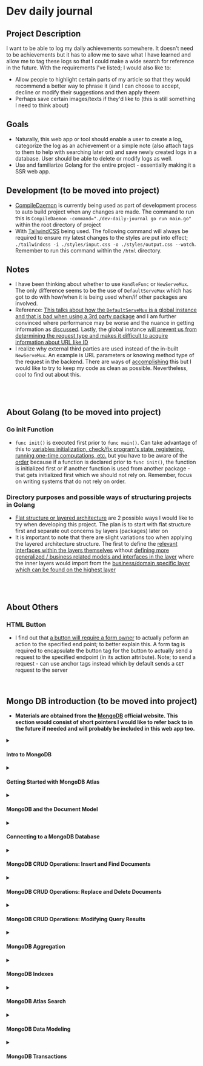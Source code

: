 # Dev daily journal
## Project Description
I want to be able to log my daily achievements somewhere. It doesn't need to be achievements but it has to allow me to save what I have learned and allow me to tag these logs so that I could make a wide search for reference in the future. With the requirements I've listed; I would also like to:
- Allow people to highlight certain parts of my article so that they would recommend a better way to phrase it (and I can choose to accept, decline or modify their suggestions and then apply theem
- Perhaps save certain images/texts if they'd like to (this is still something I need to think about)

## Goals
- Naturally, this web app or tool should enable a user to create a log, categorize the log as an achievement or a simple note (also attach tags to them to help with searching later on) and save newly created logs in a database. User should be able to delete or modify logs as well.
- Use and familiarize Golang for the entire project - essentially making it a SSR web app.

## Development (to be moved into project)
- [CompileDaemon](https://github.com/githubnemo/CompileDaemon) is currently being used as part of development process to auto build project when any changes are made. The command to run this is `CompileDaemon -command="./dev-daily-journal go run main.go"` within the root directory of project
- With [TailwindCSS](https://tailwindcss.com/) being used. The following command will always be required to ensure my latest changes to the styles are put into effect; `./tailwindcss -i ./styles/input.css -o ./styles/output.css --watch`. Remember to run this command within the `/html` directory. 

## Notes
- I have been thinking about whether to use `HandleFunc` or `NewServeMux`. The only difference seems to be the use of `DefaultServeMux` which has got to do with how/when it is being used when/if other packages are involved.
- Reference: [This talks about how the `DefaultServeMux` is a global instance and that is bad when using a 3rd party package](https://stackoverflow.com/questions/54678816/using-handlefunc-on-http-vs-mux) and I am further convinced where performance may be worse and the nuance in getting information as [discussed](https://stackoverflow.com/questions/30063442/when-to-use-golangs-default-mux-versus-doing-your-own). Lastly, the global instance [will prevent us from determining the request type and makes it difficult to acquire information about URL like ID](https://perennialsky.medium.com/understand-handle-handler-and-handlefunc-in-go-e2c3c9ecef03)
- I realize why external third parties are used instead of the in-built `NewServeMux`. An example is URL parameters or knowing method type of the request in the backend. There are ways of [accomplishing](https://stackoverflow.com/questions/29211241/go-url-parameters-mapping) this but I would like to try to keep my code as clean as possible. Nevertheless, cool to find out about this.

<br/><br/>

## About Golang (to be moved into project)
### Go init Function
- `func init()` is executed first prior to `func main()`. Can take advantage of this to [variables initialization, check/fix program's state, registering, running one-time computations, etc.](https://medium.com/golangspec/init-functions-in-go-eac191b3860a) but you have to be aware of the [order](https://tutorialedge.net/golang/the-go-init-function/) because if a function is declared prior to `func init()`, the function is initialized first or if another function is used from another package - that gets initialized first which we should not rely on. Remember, focus on writing systems that do not rely on order.

### Directory purposes and possible ways of structuring projects in Golang
- [Flat structure or layered architecture](https://blog.logrocket.com/flat-structure-vs-layered-architecture-structuring-your-go-app/) are 2 possible ways I would like to try when developing this project. The plan is to start with flat structure first and separate out concerns by layers (packages) later on
- It is important to note that there are slight variations too when applying the layered architecture structure. The first to define the [relevant interfaces within the layers themselves](https://dev.to/codypotter/layered-architectures-in-go-3cg8) without [defining more generalized / business related models and interfaces in the layer](https://www.gobeyond.dev/packages-as-layers/) where the inner layers would import from the [business/domain specific layer which can be found on the highest layer](https://github.com/benbjohnson/wtf)

<br/><br/>

## About Others
### HTML Button
- I find out that [a button will require a form owner](https://developer.mozilla.org/en-US/docs/Web/HTML/Element/button) to actually peform an action to the specified end point; to better explain this. A form tag is required to encapsulate the button tag for the button to actually send a request to the specified endpoint (in its action attribute). Note; to send a request - can use anchor tags instead which by default sends a `GET` request to the server

<br/><b/>

## Mongo DB introduction (to be moved into project)
- Materials are obtained from the [MongoDB](https://learn.mongodb.com/learning-paths/introduction-to-mongodb) official website. This section would consist of short pointers I would like to refer back to in the future if needed and will probably be included in this web app too.

<details><summary><h4>Intro to MongoDB</h4></summary>
<ul>
  <li>Notable keywords; CRUD with MongoDB, search experience, aggregation, indexing, data modeling and transactions</li>
  <li>All exercises are done via IDE on MongoDB course (which is connected to an Atlas cluster)</li>
</ul>
</details>

<details><summary><h4>Getting Started with MongoDB Atlas</h4></summary>
  <ol>
    <li><details><summary><h4>Introduction to MongoDB - Developer Data Platform</h4></summary>
      <ul>
        <li>Database as a serivce (DBaaS) - do not need to configure or manage database but Atlas would do this for us</li>
        <li>Replica Set: data is stored in more than one server (a group of server that holds data). Redundancy and availability</li>
        <li>Type of instances: Clusters (Shared & Dedicated) - serveral mongo servers working  together</li>
        <li>Type of instances: Serverless - charge based on usage and will scale depending  on needs</li>
        <li>Has data API, graphQL API and triggers to enable event driven architecture</li>
      </ul>
    </details></li>
    <li><details>
    <summary><h4>Creating and deploying at Atlas cluster</h4></summary>
      <ul>
        <li>Organizations - define and manager userss and teams</li>
        <li>Projects - create separate projects for development, testing and production</li>
        <li>Add database user for SSH purposes</li>
        <li>Remember add own IP address (or any other) so that MongoDB Atlas doesn't block as it blocks everything but anything within Atlas themselves</li>
        <li>Data explorer can be used to visualize existing data in clusters</li>
      </ul>
    </details></li>
  </ol>
</details>

<details><summary><h4>MongoDB and the Document Model</h4></summary>
  <ol>
    <li><details><summary><h4>MongoDB database</h4></summary>
      <ul>
        <li>MongoDB stored as documents similar to JSON - able to use one format for any applicaitons</li>
        <li>Document - basic unit of data in MongoDB</li>
        <li>Collection - set of documents (structure may not be the same within collection since a document has flexible schema)</li>
        <li>Database - set of collections</li>
        <li>Atlas offers full text search and data visualization</li>
     </ul>
    </details></li>
    <li><details><summary><h4>MongoDB Document Model</h4></summary>
      <ul>
        <li>Documents displayed in JSON and stored in BSON (extension of JSON but in binary which supports multiple different data types) on database.</li>
        <li>Every document requires <code>_id</code> field, if document doesn't have one - MongoDB auto generates ObjectId to represent <code>_id</code> field</li>
        <li>Collections can have different documents schemas in it (because schema is flexbile as it supports polymorphic documents).</li>
        <li>To have more control over database, can have optional schema validation in placed. This can be used to constraint structure of documents.</li> 
       </ul>
    </details></li>
    <li><details><summary><h4>Managing Databases, Collections, and Documents in Atlas Data Explorer</h4></summary>
      <ul>
        <li>Atlas Data Explorer - can create collections or databases and insert documents into databases as required</li>
        <li>Atlas UI - useful for testing purposes</li>
       </ul>
    </details></li>
  </ol>
</details>

<details><summary><h4>Connecting to a MongoDB Database</h4></summary>
  <ol>
    <li><details><summary><h4>Using MongoDB connection strings</h4></summary>
      <ul>
        <li>Connection strings allows us to connect to cluster and work with data. It describes host that we will be using and the options for connecting to MongoDB database</li>
        <li>Connecting string can be used to connect from mongo shell, mongo compass or to any other app</li>
        <li>There exists two formats of connecting string - standard format and DNS seed list format</li>
        <li>Standard format used to connect to standalone clusters, replica sets or sharded clusters</li>
        <li>DNS seed list format provides a DNS server list to connection string. This provides flexibility of deployment and can change servers in rotation without reconfiguring clients.</li>
        <li>Connection string consists of username and password (created database users that have access to database), host and optional port number to database and lastly, additional options</li>
     </ul>
    </details></li>
    <li><details><summary><h4>Connecting to a MongoDB Atlas Cluster with the Shell</h4></summary>
      <ul>
        <li>Will require mongosh to connect into our cluster locally via CLI with provided connection string</li>
        <li>mongosh is a Node.js REPL environment and will enable us to utilize JavaScript languages within the shell</li>
     </ul>
    </details></li>
    <li><details><summary><h4>Connecting to a MongoDB Atlas Cluster with MongoDB Compass</h4></summary>
      <ul>
        <li>GUI to allow us to query and analyze data in cluster</li>
        <li>Enable us to acquire statistical summary of databases existing in cluster</li>
     </ul>
    </details></li>
    <li><details><summary><h4>Connecting to a MongoDB Atlas Cluster from an Application</h4></summary>
      <ul>
        <li>MongoDB drivers allow us to connect database to application using programming language of our choice with provided connection string</li>
        <li>MongoDB documentation to use for configuration and setting up connection to MongoDB database</li>
     </ul>
    </details></li>
    <li><details><summary><h4>Troubleshooting MongoDB Atlas connection errors</h4></summary>
      <ul>
        <li>Network access errors - can be due to not adding IP address for network access</li>
        <li>User authentication errors - can be due to not including password</li>
     </ul>
    </details></li>
  </ol>
</details>

<details><summary><h4>MongoDB CRUD Operations: Insert and Find Documents</h4></summary>
  <ol>
    <li><details><summary><h4>Inserting documents in a MongoDB Collection</h4></summary>
      <ul>
        <li><code>insertOne()</code> and <code>insertMany()</code> are the relevant code to insert documents.</li>
        <li>Note that with the use of <code>insertOne()</code>, if the collection targeted for document insertion does not exist. It will create the collection automatically. This is worth noting as it causes collections to be created unnecessarily.</li>
     </ul>
    </details></li>
    <li><details><summary><h4>Finding documents in a MongoDB Collection</h4></summary>
      <ul>
        <li><code>use database-name</code> will allow us to utilize the database has the relevant collections included. Next, <code>db.collection-name.find()</code> will return documents that can be found in the collection-name inputted.</li>
        <li>To specify what fields/values a document should have - <code>db.collection-name.find({ field-name: value })</code> can be used. This ensures that we want a specific key/field name to contain a specific value</li>
        <li>To target multiple value for a key/field name - <code>db.collection-name.find({ field-name: { $in: [value-one, value-two] } })</code> can be considered where the values we are looking for can be value-one or value-two.</li>
      </ul>
    </details></li>
    <li><details><summary><h4>Finding documents in a MongoDB by using Comparison Operators</h4></summary>
      <ul>
        <li>Examples of comparison operators can be as such <code>$gt</code>, <code>$lt</code>, <code>$gte</code> and <code>$lte</code></li>
        <li>An example of utilizing a comparison operator is <code>db.collection-name.find({ field-name: { $gt: 50 } })</code></li>. Note that in this case <code>field-name</code> could just be a field-name specifically or object.field-name (object is the sub document within a document) - depending on the structure of the document.
        <li>Note that if there is an array of items and even if one item fulfills the comparison operator or condition - the document is retrieved along with the entire array of items (even ones that do not fulfill the condition)</li>
        <li>Those are not the only comparison operator that exists.</li>
      </ul>
    </details></li>
    <li><details><summary><h4>Querying on Array Elements in MongoDB</h4></summary>
      <ul>
        <li>Notice the difference between the two queries. <code>db.collection-name.find({field-name: value})</code> and <code>db.collection-name.find({field-name: {$elemMatch: {$eq: value}}})</code>. The first will return any item with the field that has the scalar value (value does not need to be in an array). The second will return a items with the matching values found in an array for the specified field. The difference is that the second will require values to be in an array.</li>
        <li>Can use <code>$elemMatch</code> to also acquire items that meet the query criteria included. Example, <code>db.collection-name.findOne({sub-document-name: {$elemMatch: {field-name: value, another-field-name: {$lt : value}, other-field-name: {$gte : another value}}}})</code>. This example will provided us with one item that meets the three queries/conditions listed for three separate fields.</li>
      </ul>
    </details></li>
    <li><details><summary><h4>Finding Documents by Using Logical Operators</h4></summary>
      <ul>
        <li>The two logical operators will be $and & $or operators. Example, <code>db.collection-name.find({$and: [{field-name: value}, {another-field-name: {$gte: greater-value}}]})</code>. This can also be accomplished implicitly via <code>db.collection-name.find({field-name: value, another-field-name: {$gte: greater-value}})</code>.</li>
        <li>The $or operator is exactly the same syntax. You can also combine a single query with multiple $or and $and operator together. Note that explicit $and is required first when intention is to have two same $or being used together as the first $or operator will override the subsequent operator as it defies the JSON object structure with all keys required to be unique.</li>
        <li>Example for better visualization 
          <pre><code>
          db.routes.find({
            $and: [
                { $or: [{ dst_airport: "SEA" }, { src_airport: "SEA" }] },
                { $or: [{ "airline.name": "American Airlines" }, { airplane: 320 }] },
              ]
            })
         </code></pre>
        </li>
        <li>Example from assignment to access a sub document with a comparison operator within it - <code>db.sales.find({ couponUsed: true,  purchaseMethod: "Online", "customer.age": { $lte: 25 } })</code></li>
        <li>
          <b>Note.</b> If there are sub documents present, and you are looking to check that the sub-documents has a specific value with the specified field - use the dot notation method to do this. There is a big difference between both code blocks included below
          <pre><code>
          db.sales.find({
            $or: [{ items: {name: "notepad", tags: "school"}}]
          })
          </pre></code>
          <pre><code>
          db.sales.find({
            $or: [{ "items.name": "pens" }, { "items.tags": "writing" }],
          })
          </code></pre>
          The first is we have an <code>$or</code> comparison operator (which in this case isn't really neccessary anymore) to look for an items sub document to have that specific object (if any other items sub documents with object structure that differs from this - it will not meet the query's expression then and will not show up on results). The second in this case looks for <b>any</b> items sub document with either of the fields (checks if it exists) along with the value provided. If any is true, the document will show up regardless of the <a href="https://stackoverflow.com/questions/38129635/mongodb-accessing-subdocuments" target="_blank">object structure</a>.
        </li>
      </ul>
    </details></li>
  </ol>
</details>

<details><summary><h4>MongoDB CRUD Operations: Replace and Delete Documents</h4></summary>
  <ol>
    <li><details><summary><h4>Replacing a Document in MongoDB</h4></summary>
      <ul>
        <li>Using the <code>db.collection-name.replaceOne(filter, replacement, options)</code> will allow us to replace a document within a collection.</li>
        <li>In this case, <code>filter</code> would typically consist of a way to uniquely identify a document within the collection. Additionally, <code>replacement</code> would contain an updated version of the document (excluding its id field) to replace the existing document within our collection.</li>
      </ul>
    </details></li>
    <li><details><summary><h4>Updating a Document in MongoDB</h4></summary>
      <ul>
        <li>Commands to use - <code>updateOne(filter, update, options)</code> along with update operators - <code>$set</code> and <code>$push</code> along with <code>upsert</code> will be taught in this section which are used within the parameters of the <code>updateOne</code> method provided</li>
        <li><code>$set</code> operator can be used to add new fields or values to a document or replace existing fields with new values in a document</li>
        <li><code>$push</code> has the same capabilities as well and it also appends new item to an existing array value or if the array value does not exist in the first place, it creates an array with the new item to be added</li>
        <li>If the filter query filled does not provide any existing document within collection, we would use <code>upsert</code> to create a new document if that were to be the case. Upsert stands for update or insert and is included as an option object which is set to be true or false</li>
        <li>Some examples for better utilization of methods
          Look for specified id and set subscribers field to the value provided
          <pre><code>
          db.podcasts.updateOne(
            {_id: ObjectId("5e8f8f8f8f8f8f8f8f8f8f8")},
            {$set: {subscribers: 98562}}
          )
          </pre></code>
          Look for a document with the specified title value and set the topics value with the provided array. If it does not exist, insert a new document (purpose of upsert). You can also use <code>$inc</code> followed by the field and the value to incrementally increase the existing value by as well if required
          <pre><code>
          db.podcasts.updateOne(
            { title: "The Developer Hub" },
            { $set: { topics: ["databases", "MongoDB"] } },
            { upsert: true }
          )
          </pre></code>
          Add a new item to existing value array of hosts field
          <pre><code>
          db.podcasts.updateOne(
            { _id: ObjectId("5e8f8f8f8f8f8f8f8f8f8f8") },
            { $push: { hosts: "Nic Raboy" } }
          )
          </pre></code>
          To add multiple items to an array (if item does not exist - nothing will happen), you would require the <code>$each</code> command as shown below.
          <pre><code>
          db.birds.updateOne(
            { _id: ObjectId("6268471e613e55b82d7065d7") },
            {
              $push: {
                diet: { $each: ["newts", "opossum", "skunks", "squirrels"] },
              },
            }
          )
          </pre></code>
        </li>
      </ul>
    </details></li>
    <li><details><summary><h4>Updating a Document and acquiring updated version in MongoDB</h4></summary>
      <ul>
        <li>There is a difference between <code>findAndModify({query: {filter-object}, update: {updated-fields-object}, new: true})</code> and <code>updateOne()</code> methods. The first method is used to return document that has just been updated. The <code>new: true</code> ensures that we get an updated version of the document as a return with the first method.</li>
        <li>Typically, we would use <code>updateOne()</code> and <code>findOne()</code> to update a document and then look for the updated document. This does two round trips to and back from the server. This could also return the same document that could have already been outdated to begin with before returning a version that you thought is the most updated version.</li>
        <li>An example is as shown</li>
        <pre><code>
        db.podcasts.findAndModify({
          query: { _id: ObjectId("6261a92dfee1ff300dc80bf1") },
          update: { $inc: { subscribers: 1 } },
          new: true,})
        </pre></code>
        Note that you can also set <code>upsert: true</code> to insert a new document if no documents are acquired with the inputted filter query.
      </ul>
    </details></li>
    <li><details><summary><h4>Updating multiple documents in MongoDB</h4></summary>
      <ul>
        <li>Using <code>updatrMany({filter-object}, {updated-fields-object})</code> will allow the updates to occur for all documents that meet the filter criteria in the filter object</li>
        <li>This method does not guarantee all documents will be updated at the same time. This can be checked against the number of successful update counts against the matched count documents.</li>
        <li>Example is as shown. This code will update all documents with any of the values found in the array provided with the use of <code>$in</code> and then update any documents found with the specified date for the given field name.</li>
        <pre><code>
        db.birds.updateMany(
          {
            common_name: { $in: ["Blue Jay", "Grackle"]},
          },
          {
            $set: {last_seen: ISODate("2022-01-01")},
          }
        )
        </pre></code>
      </ul>
    </details></li>
    <li><details><summary><h4>Removing one or many documents in MongoDB</h4></summary>
      <ul>
        <li>You can choose to delete a document with <code>deleteOne({filter-object})</code> or many documents with <code>deleteMany({filter-object})</code></li>
        <li>Example is as shown to delete one document</li>
        <pre><code>
        db.birds.deleteOne({_id: ObjectId("35465")})
        </pre></code>
        <li>Example is as shown to delete multiple documents</li>
        <pre><code>
        db.birds.deleteMany({ sightings_count: { $lte: 10 } })
        </pre></code>
      </ul>
    </details></li>
  </ol>
</details>

<details><summary><h4>MongoDB CRUD Operations: Modifying Query Results</h4></summary>
  <ol>
    <li><details><summary><h4>Sorting and Limiting Query Results in MongoDB</h4></summary>
      <ul>
        <li><code>cursor</code> is a pointer to the result set of a query like <code>find</code>. The methods that comes with it would be <code>.sort({field-name: 1 or -1})</code> and <code>.limit(size-of-results)</code>. Note that these are chained on top of a query. In the sort method, 1 would sort results from smallest to largest alphabetically (Mongo sorts by capitalized letters first)</li>
        <li>Limiting number of results can improve performance of app.</li>
        <li>Example of utilizing limit and sort methods. To sort by most recent dates - use <code>-1</code> instead</li>
        <pre><code>
        db.companies
          .find({ category_code: "music" })
          .sort({ number_of_employees: -1})
          .limit(3)
        </pre></code>
        <li>An additional interesting example here as well which looks for any of the included names in provided array</li>
        <pre><code>
        db.sales
        .find({ "items.name": { $in: ["laptop", "backpack", "printer paper"] }, "storeLocation": "London", })
        .sort({ saleDate: -1, })
        .limit(3)
        </pre></code>
      </ul>
    </details></li>
    <li><details><summary><h4>Returning specific data from a query in MongoDB</h4></summary>
      <ul>
        <li>To limit specific fields from being acquired which will improve bandwidth performance. This is called projection.</li>
        <li>Can choose to include or exlucde fields (can't combine both exception for _id field). To include we have field values to be 1 while to exclude, we have other field names to be 0 instead.</li>
        <pre><code>
        // Return all restaurant inspections - business name and result fields only
        db.inspections.find(
          { sector: "Restaurant - 818" },
          { business_name: 1, result: 1, _id: 0 }
        )
        </pre></code>
        and even this - since we are excluding sub document fields
        <pre><code>
        // Return all inspections with result of "Pass" or "Warning" - exclude date and zip code
        db.inspections.find(
          { result: { $in: ["Pass", "Warning"] } },
          { date: 0, "address.zip": 0 }
        )
        </pre></code>
      </ul>
    </details></li>
    <li><details><summary><h4>Counting documents in a MongoDB Collection</h4></summary>
      <ul>
        <li>This can be done with the <code>countDocuments({query-to-count-specific-documents-object}, options)</code> method. </li>
        <pre><code>
        // Count number of trips over 120 minutes by subscribers
        db.trips.countDocuments({ tripduration: { $gt: 120 }, usertype: "Subscriber" })
        </pre></code>
      </ul>
    </details></li>
  </ol>
</details>

<details><summary><h4>MongoDB Aggregation</h4></summary>
  <ol>
    <li><details><summary><h4>Inroduction to MongoDB Aggregation</h4></summary>
      <ul>
        <li>Used to build multi stage query - a series of stages completed one at a time, in order. Within each stage, data can be filtered, sorted, grouped and transformed.</li>
        <li>The following can be used <code>.aggegate([{ $stage_name: {expression} }, { $second_stage_name: {expression} }])</code></li>
        <li>Stage is a single operation on data. Commonly used in stages - <code>$match</code> (for filtering), <code>$group</code> (group documents based on criteria) and <code>$sort</code> (put documents in specified order)</li>
        <li>Field references can be used to acquire and combine values from existing fields in the documents to create new ones if required</li>
        <li>Example as shown below</li>
        <pre><code>
        db.collection.aggregate([
            {
                $stage1: {
                    { expression1 },
                    { expression2 }...
                },
                $stage2: {
                    { expression1 }...
                }
            }
        ])
        </pre></code>
      </ul>
    </details></li>
    <li><details><summary><h4>Using $match and $group Stages in a MongoDB Aggregation Pipeline</h4></summary>
      <ul>
        <li>Most commonly used - <code>$match</code> and <code>$group</code>. Best to pplace <code>$match</code> as early as possibly in pipeline so that it can use indexes which helps with processing.</li>
        <li>An example of using <code>$group</code> would be <code>{ $group: {_id: expression, field-name: {accumulator: expression}} }</code></li>
        <pre><code>
        db.zips.aggregate([
          { $match: {state: "CA"} },
          { $group: {_id: "$city", totalZips: { $count : { }}} }
        ])
        </pre></code>
        <li>Additional example for reference. In this case, location is a sub document and coordinates is being used as a grouping key and  we count the number of sightings to acquire famous coordinates</li>
        <pre><code>
        db.sightings.aggregate([
          { $match: {species_common: 'Eastern Bluebird'} }, 
          { $group: {_id: '$location.coordinates', number_of_sightings: 
            { $count: {}} }
          }
        ])
        </pre></code>
      </ul>
    </details></li>
    <li><details><summary><h4>Using $sort and $limit Stages in a MongoDB Aggregation Pipeline</h4></summary>
      <ul>
        <li>Note that order of stages would change the results of aggregation.</li>
        <li>Example for reference</li>
        <pre><code>
        db.zips.aggregate([
          { $sort: {pop: -1} },
          { $limit:  5 }
        ])
        </pre></code>
      </ul>
    </details></li>
    <li><details><summary><h4>Using $project, $count and $set Stages in a MongoDB Aggregation Pipeline</h4></summary>
      <ul>
        <li><code>$project</code> determines output shape and usually last stage since we are formatting output. Can use to include and project fields with 1 or 0. We can even project a new field name too if required.</li>
        <li><code>$set</code> adds or modifies fields in the pipeline. Useful when we want to change existing fields or add new ones to be used in upcoming pipeline stages.</li> 
        <li><code>$count</code> returns total document count. </li>
        <li>Example for <code>$project</code> where a new field name - population is projected with an existing field value. If field name is not included, it would not be projected in results with the exception of _id field</li>
        <pre><code>
        { $project: {state:1, zip:1, population:"$pop", _id:0} }
        </pre></code>
        <li>Example for <code>$set</code> where a new field named place is created and subbed with values coming from two different fields in the existing document</li>
        <pre><code>
        { $set: {
          place: {$concat:["$city",",","$state"]},
          pop: 10000
          }
        }
        </pre></code>
        <li>Example for <code>$count</code> where we count the number of documents in collection and name the output field total_zips</li>
        <pre><code>
        {
          $count: "total_zips"
        }
        </pre></code>
      </ul>
    </details></li>
    <li><details><summary><h4>Using $out Stage in a MongoDB Aggregation Pipeline</h4></summary>
      <ul>
        <li><code>$out</code> has to be the last stage of the pipeline. Writes documents that are returned by an aggregation pipline into a collection. Will create a new collection if it does not exist.</li>
        <li><code>$out: {db: "db-name", coll: "collection-name"}</code>. Can also exclude db field, meaning document is created in the same database that data is being aggregated from currently.</li>
        <li>Note - if collection exists, the database will be overwritten with aggregated results.</li>
      </ul>
    </details></li>
  </ol>
</details>

<details><summary><h4>MongoDB Indexes</h4></summary>
  <ol>
    <li><details><summary><h4>Using MongoDB Indexes in Collections</h4></summary>
      <ul>
        <li>Stores small portion of data from the collection to help with search efficiency. It points to document identity so that it is faster to look up and update specified document</li>
        <li>It speeds up query searches, reduce disk I/O, reduce resources required to execute queries and also supports equality matches as well as range-based operations</li>
        <li>It helps MongoDB such that it wouldn't need to scan entire collection to check that it matches query criteria and preventing the need to sort results in memory</li>
        <li>Every collection will have an index by default (only has <code>_id</code> field). Each query should have its own index.</li>
        <li>Will need to update index data structure of document changes. Ensure that we only have indexes we need and remove unnucessary ones.</li>
        <li>Most commonly used - compound field and single field indexes. Index that perform on arrays are multi key indexes.</li>
      </ul>
    </details></li>
    <li><details><summary><h4>Creating Single Field Index in MongoDB</h4></summary>
      <ul>
        <li>Done with the <code>createIndex()</code> command. Index can also include uniqueness command to prevent insertion of documents with the specified field that should only contain unique values</li>
        <li>There is a way to determine if there are any indexes with the <code>getIndexes()</code> command and can also determine if a query has an index in placed with the <code>explain()</code> command</li>
        <li>Ensuring single field index specified has unique values for each document. Worth noting that if a query is over indexed, it can cause performance issue. Creating single field index with equality constraint</li>
        <li>Note that if index is not being used, you would see a <code>COLLSCAN</code> which indicates that MongoDB had to do a wide collection scan since no index has been created. An <code>IXSCAN</code> indicates an index is being used for specific query.</li>
        <pre><code>
          db.customers.createIndex({ email: 1 },{ unique:true })
        </pre></code>
        <li>To check that index created is working</li>
        <pre><code>
          db.accounts.explain().find(/* your query here */)
        </pre></code>
      </ul>
    </details></li>
    <li><details><summary><h4>Creating Multikey Index in MongoDB</h4></summary>
      <ul>
        <li>This applies to defining an index on an array field which is called a multikey index can index primitive values, sub documents or sub arraays of an array. It can also be a part of a compound field defined index.</li>
        <li>Limitation is that we can only have one array field per index.</li>
      </ul>
    </details></li>
    <li><details><summary><h4>Creating Compound Index in MongoDB</h4></summary>
      <ul>
        <li>Index on multiple fields. Note that if other queries contain even one of the field listed in the multi field index, it will utilize the multi field index created whether it may be prefix or not in a chain of queries.</li>
        <li>Note order matters and it is recommended that the order is as such - equality, range and then sort. This reduces in memory processing time. Meaning, the index created should be created in the order that matches query criteria. This would mean that the placement of fields is important in the index and it needs to be in sync with queries that will utilize the index that will be created.</li>
        <li>An example of ensuring that the order of field for the index created has to match the query criteria as shown below.</li>
        <pre><code>
        db.customers
          .find({ birthdate: {$gte:ISODate("1977-01-01")}, active:true })
          .sort({ birthdate:-1, name:1 })
        </pre></code>
        <li>This ensures that the active field exists first and is true and then sorts birthdate and followed by name</li>
        <pre<code>
        db.customers.createIndex({
          active:1, 
          birthdate:-1,
          name:1
        })
        <li>Ensuring that the query is fully covered ensures that no data is required to be fetched from in-memory or collection. This can be achieved by ensuring that only required fields are projected (as listed in the created index)</li>
        <pre><code>
        db.customers.explain()
        .find(
          { birthdate: {$gte:ISODate("1977-01-01")}, active:true },
          { name:1, birthdate:1, _id:0 })
        .sort({ birthdate:-1, name:1 })
        </pre></code>
      </ul>
    </details></li>
    <li><details><summary><h4>Deleting Indexes in MongoDB</h4></summary>
      <ul>
        <li>Deleting indexes that are no longer required will prevent redundant indexes from being used by a query. This will cause performance issues if not removed properly</li>
        <li>The use of <code>dropIndex()</code> and <code>dropIndexes()</code> will allow the removal of indexes. Note that if no index names are provided to the <code>dropIndexes()</code> method, all indexes will be dropped. Providing an array of index names will remove all indexes provided within that array</li>
      </ul>
    </details></li>
  </ol>
</details>

<details><summary><h4>MongoDB Atlas Search</h4></summary>
  <ol>
    <li><details><summary><h4>Using relevance based search and search Index MongoDB</h4></summary>
      <ul>
        <li>Relevance search is different from database search. It starts with search indexes which creates a reference for records to relevance-based search usage</li>
        <li>Database search is used by developers and system administrators to help make database queries more efficient. These are the components of a search index</li>
        <pre><code>
        {
          "analyzer": "lucene.standard",
          "searchAnalyzer": "lucene.standard",
          "mappings": {
            "dynamic": true
          }
        }
        </pre></code>
      </ul>
    </details></li>
    <li><details><summary><h4>Creating search Index with dynamic mapping in MongoDB</h4></summary>
      <ul>
        <li>Search index define how relevance based search should perform. Dynamic mapping would ensure all fields are indexed except for booleans, objectIds and timestamps</li>
        <li>If dynamic mapping is used, specific fields will not need to be specified for field mappings on Mongo Atlas UI</li>
        <li>It is also possible to dedicated weights to specific fields so that scoring would be properly distributed as expected</li>
        <li>An example of utilizing the newly created search index (dynamic field mapping) and searching for the relevance text of "search" across multiple fields for each document which we then assign relevance scoring acquired for each document based on the relevance text - 'notepad'</li>
        <pre><code>
        db.sales.aggregate([
          {
            $search: {
              index: 'sample_supplies-sales-dynamic',
              text: {
                query: 'notepad', path: { 'wildcard': '*' }
              } } },
          {
            $set: {
              score: { $meta: "searchScore" }
              }
          }
        ])
        </pre></code>
      </ul>
    </details></li>
    <li><details><summary><h4>Creating search Index with static field mapping in MongoDB</h4></summary>
      <ul>
        <li>Static indexing on specific fields makes query quicker, saves processing power and time since we only focus on specific fields to be indexed</li>
      </ul>
    </details></li>
    <li><details><summary><h4>Using $search and Compound Operators in MongoDB</h4></summary>
      <ul>
        <li>Using compound operator, can assign different weights to specific fields to ensure we acquire most important results</li>
        <li>Will need to create a $search stage first (which will be created in the aggregation stage via Mongo Atlas). Within the $search stage, we will have a $compound component where we specific the weight of each field with commands like <code>must</code>(field must have specific value), <code>must not</code>, <code>filter</code> and <code>should</code> (where we assign weights)</li>
        <li>Example of creating a $search stage within the aggregation stage where the text "field" must be found in the habitat fieldd and a weight of 5 is allocated to wingspam_cm values that are greate than 45 in any documents.</li>
        <pre><code>
        {
          "compound": {
            "must": [{
              "text": {
                "query": "field",
                "path": "habitat"
              }
            }],
            "should": [{
              "range": {
                "gte": 45,
                "path": "wingspan_cm",
                "score": {"constant": {"value": 5}}
              }
            }]
          }
        }
        </pre></code>
        <li>Note that <code>filter</code> will not affect $search stage</li>
        <li>Additional examples. This aggregation stage has a $search stage within it that filters out documents that does not have the query text Online" within the purchaseMethod field and it then assigns a constant weight to the items sub document name field that contains the query text notepad in it. Finally, we project specicfic fields to cover the query and project a new field called score and acquire the aggregated score for documents found or determined to be relevant</li>
        <pre></code>
        db.sales.aggregate([
          {
            $search: 
            {
              index: 'sample_supplies-sales-dynamic',
              "compound": 
              {
                "filter": [{
                    "text": {"query": "Online", "path": "purchaseMethod"}
                  }],
                "should": [{
                    "text": {
                      "query": "notepad",
                      "path": "items.name",
                      "score": { "constant": { "value": 5 } }
                    }]
              }
            }
          },
          {
            $project: { "items.name": 1, "purchaseMethod": 1, "score": {$meta: "searchScore"} }
          }
        ])
        </pre></code>
      </ul>
    </details></li>
    <li><details><summary><h4>Group search results by using facets in MongoDB</h4></summary>
      <ul>
        <li>Allows us to categorize or group search results. These can be found in the $searchMeta and it is located there because it indicates how results have been aggregated and outputted.</li>
        <li>We then categorize results or place them in "buckets" with the use of $facets</li>
      </ul>
    </li></details>
  </ol>
</details>

<details><summary><h4>MongoDB Data Modeling</h4></summary>
  <ol>
    <li><details><summary><h4>Introduction to Data Modeling MongoDB</h4></summary>
      <ul>
        <li>It is how data will be stored and how the data will be related to one and another</li>
        <li>Good data modeling will ensure cost is saved, queries efficiency and identifying/predicting frequent document data access</li>
        <li>Note that each document can be different since MongoDB ensures that documents are flexible (polymorphism)</li>
        <li>Embedding a document would mean that we're correlated two documents with one and another</li>
      </ul>
    </details></li>
    <li><details><summary><h4>Types of Data Relationships MongoDB</h4></summary>
      <ul>
        <li>One to one, one to many and many to many. To model relationships - we can reference or embed data models</li>
        <li>Note - data that is accessed together should be stored together. If data stored in multiple collections, database must scan through multiple different collections which increases cost</li>
        <li>Embedding is taking related data and insert into document while referencing is when we refer documents in another collection to our document.</li>
        <li>Example of embedding one to many would include information about other documents within an array for a single document</li>
        <li>Referencing would include object ids from documents that belong to a different collection</li>
      </ul>
    </details></li>
    <li><details><summary><h4>Modeling Data Relationships MongoDB</h4></summary>
      <ul>
        <li>Many ways to model a relationship for documents. Note how context may be lost when different approaches have been taken to implement the relationships between the documents</li>
      </ul>
    </details></li>
    <li><details><summary><h4>Embedding Data in Documents MongoDB</h4></summary>
      <ul>
        <li>Used for one to many and many to many relationships between documents. Useful because it makes use of data that are accessed together - should be stored together.</li>
        <li>Allow all data to be accessed in one place and allow dev to get and update a document in one query</li>
        <li>However, documents may grow too large causing latency and high memory usage. As documents are read in full to memory - which is detrimental to application performance</li>
        <li>To counter this, read more about schema anti pattern (avoid unbounded documents)</li>
      </ul>
    </details></li>
    <li><details><summary><h4>Referencing Data in Documents MongoDB</h4></summary>
      <ul>
        <li>Saving _id of another document (can be from the same collection or different) as a field value in a document</li>
      </ul>
    </details></li>
    <li><details><summary><h4>Scaling a Data Model MongoDB</h4></summary>
      <ul>
        <li>Ensuring scalability can achieve efficient query result times, memory usage, cpu usage and storage usage</li>
        <li>Avoid unbounded documents, think of how document may grow larger (example is embedding comments to a blog post and if comments continue to grow - so does the size of document - causing performance issue when writing/reading)</li>
      </ul>
    </details></li>
    <li><details><summary><h4>Using Atlas Tools for Schema Help MongoDB</h4></summary>
      <ul>
        <li>Take notes of schemma design patterns to follow. Avoid anti patterns like massive arrays, massive number of collections, bloated documents, unnecessary indexes, queries without indexes and data that is accessed together from multiple collections</li>
        <li>Data explorer and performance advisor can be used to identify these anti patterns</li>
      </ul>
    </details></li>
  </ol>
</details>

<details><summary><h4>MongoDB Transactions</h4></summary>
  <ol>
    <li><details><summary><h4>Introduction to ACID Transactions in MongoDB</h4></summary>
      <ul>
        <li>Group of database operations that will be completed as a unit or not at all</li>
        <li>Atomicity, consistency, isolation and durability</li>
        <li>Atomicity - all operations succeed or none at all and Consistency is changes made by operations are consistent with database constraints</li>
        <li>Isolations - multiple transactions occuring at once should not affect other occuring transactions and Durability - changes made should persist</li>
      </ul>
    </details></li>
    <li><details><summary><h4>ACID Transactions in MongoDB</h4></summary>
      <ul>
        <li>Determining single or multiple documents ACID transaction. In MongoDB, single documents are inherently ACID transaction</li>
        <li>Multi documents operations are inherently not atomic. Will require additional steps. Will need to ensure that it is a multi-document ACID transaction.</li>
        <li>Ensure understand requirements of app. MongoDB will 'lock' resources involved in a transaction which incrus cost. We will need to insure operations are wrapped in multi-document ACID transaction.</li>
      </ul>
    </details></li>
    <li><details><summary><h4>Using Transactions in MongoDB</h4></summary>
      <ul>
        <li>Determining single or multiple documents ACID transaction. In MongoDB, single documents are inherently ACID transaction</li>
        <li>Session is a group of database operations that are related to each other and should be run together</li>
        <li>Transaction has maximum runtime of less than one minute. Error like <code>MongoServerError: Transaction has been aborted</code> would mean that query would need to be run again</li>
        <li>An example of using a multi-document transaction to ensure it is an ACID transaction</li>
        <pre><code>
        const session = db.getMongo().startSession()
        session.startTransaction()
        const account = session.getDatabase('< add database name here>').getCollection('<add collection name here>')
        //Add database operations like .updateOne() here
        session.commitTransaction() // or session.abortTransaction() to abort and rollback transactions
        </pre></code>
      </ul>
    </details></li>
  </ol>
</details>
